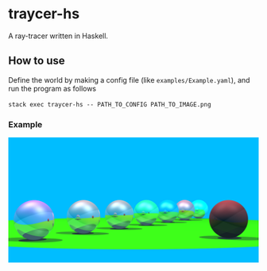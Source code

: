 # traycer-hs

A ray-tracer written in Haskell.

## How to use

Define the world by making a config file (like `examples/Example.yaml`), and run the program as follows

`stack exec traycer-hs -- PATH_TO_CONFIG PATH_TO_IMAGE.png`

### Example

![ray tracing example](examples/image.png?raw=True "Ray Tracing Example")
